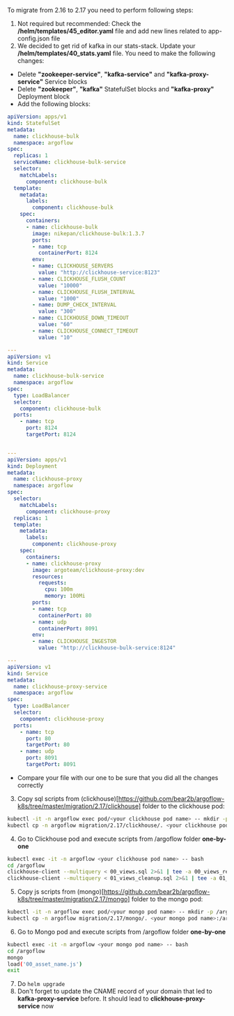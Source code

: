 To migrate from 2.16 to 2.17 you need to perform following steps:

1. Not required but recommended: Check the **/helm/templates/45_editor.yaml** file and add new lines related to app-config.json file
2. We decided to get rid of kafka in our stats-stack. Update your **/helm/templates/40_stats.yaml** file. You need to make the following changes:
- Delete **"zookeeper-service"**, **"kafka-service"** and **"kafka-proxy-service"** Service blocks
- Delete **"zookeeper"**, **"kafka"** StatefulSet blocks and **"kafka-proxy"** Deployment block
- Add the following blocks:
```yaml
apiVersion: apps/v1
kind: StatefulSet
metadata:
  name: clickhouse-bulk
  namespace: argoflow
spec:
  replicas: 1
  serviceName: clickhouse-bulk-service
  selector:
    matchLabels:
      component: clickhouse-bulk
  template:
    metadata:
      labels:
        component: clickhouse-bulk
    spec:
      containers:
      - name: clickhouse-bulk
        image: nikepan/clickhouse-bulk:1.3.7
        ports:
        - name: tcp
          containerPort: 8124
        env:
        - name: CLICKHOUSE_SERVERS
          value: "http://clickhouse-service:8123"
        - name: CLICKHOUSE_FLUSH_COUNT
          value: "10000"
        - name: CLICKHOUSE_FLUSH_INTERVAL
          value: "1000"
        - name: DUMP_CHECK_INTERVAL
          value: "300"
        - name: CLICKHOUSE_DOWN_TIMEOUT
          value: "60"
        - name: CLICKHOUSE_CONNECT_TIMEOUT
          value: "10"

---
apiVersion: v1
kind: Service
metadata:
  name: clickhouse-bulk-service
  namespace: argoflow
spec:
  type: LoadBalancer
  selector:
    component: clickhouse-bulk
  ports:
    - name: tcp
      port: 8124
      targetPort: 8124


---
apiVersion: apps/v1
kind: Deployment
metadata:
  name: clickhouse-proxy
  namespace: argoflow
spec:
  selector:
    matchLabels:
      component: clickhouse-proxy
  replicas: 1
  template:
    metadata:
      labels:
        component: clickhouse-proxy
    spec:
      containers:
      - name: clickhouse-proxy
        image: argoteam/clickhouse-proxy:dev
        resources:
          requests:
            cpu: 100m
            memory: 100Mi
        ports:
        - name: tcp
          containerPort: 80
        - name: udp
          containerPort: 8091
        env:
        - name: CLICKHOUSE_INGESTOR
          value: "http://clickhouse-bulk-service:8124"

---
apiVersion: v1
kind: Service
metadata:
  name: clickhouse-proxy-service
  namespace: argoflow
spec:
  type: LoadBalancer
  selector:
    component: clickhouse-proxy
  ports:
    - name: tcp
      port: 80
      targetPort: 80
    - name: udp
      port: 8091
      targetPort: 8091
```
- Compare your file with our one to be sure that you did all the changes correctly
3. Copy sql scripts from (clickhouse)[https://github.com/bear2b/argoflow-k8s/tree/master/migration/2.17/clickhouse] folder to the clickhouse pod:
```bash
kubectl -it -n argoflow exec pod/<your clickhouse pod name> -- mkdir -p /argoflow
kubectl cp -n argoflow migration/2.17/clickhouse/. <your clickhouse pod name>:/argoflow/.
```
4. Go to Clickhouse pod and execute scripts from /argoflow folder **one-by-one**
```bash
kubectl exec -it -n argoflow <your clickhouse pod name> -- bash
cd /argoflow
clickhouse-client --multiquery < 00_views.sql 2>&1 | tee -a 00_views_result.txt
clickhouse-client --multiquery < 01_views_cleanup.sql 2>&1 | tee -a 01_views_cleanup_result.txt
```
5. Copy js scripts from (mongo)[https://github.com/bear2b/argoflow-k8s/tree/master/migration/2.17/mongo] folder to the mongo pod:
```bash
kubectl -it -n argoflow exec pod/<your mongo pod name> -- mkdir -p /argoflow
kubectl cp -n argoflow migration/2.17/mongo/. <your mongo pod name>:/argoflow/.
```
6. Go to Mongo pod and execute scripts from /argoflow folder **one-by-one**
```bash
kubectl exec -it -n argoflow <your mongo pod name> -- bash
cd /argoflow
mongo
load('00_asset_name.js')
exit
```
7. Do `helm upgrade`
8. Don't forget to update the CNAME record of your domain that led to **kafka-proxy-service** before. It should lead to **clickhouse-proxy-service** now